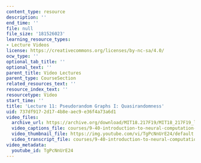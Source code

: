 ```yaml
---
content_type: resource
description: ''
end_time: ''
file: null
file_size: '181526023'
learning_resource_types:
- Lecture Videos
license: https://creativecommons.org/licenses/by-nc-sa/4.0/
ocw_type: ''
optional_tab_title: ''
optional_text: ''
parent_title: Video Lectures
parent_type: CourseSection
related_resources_text: ''
resource_index_text: ''
resourcetype: Video
start_time: ''
title: 'Lecture 11: Pseudorandom Graphs I: Quasirandomness'
uid: 737df917-2d17-4b8e-aec9-e36f4a73a6d1
video_files:
  archive_url: https://archive.org/download/MIT18.217F19/MIT18_217F19_lec11_300k.mp4
  video_captions_file: courses/9-40-introduction-to-neural-computation-spring-2018/TgPcNnUrE24_captions.vtt
  video_thumbnail_file: https://img.youtube.com/vi/TgPcNnUrE24/default.jpg
  video_transcript_file: courses/9-40-introduction-to-neural-computation-spring-2018/TgPcNnUrE24_transcript.pdf
video_metadata:
  youtube_id: TgPcNnUrE24
---
```

